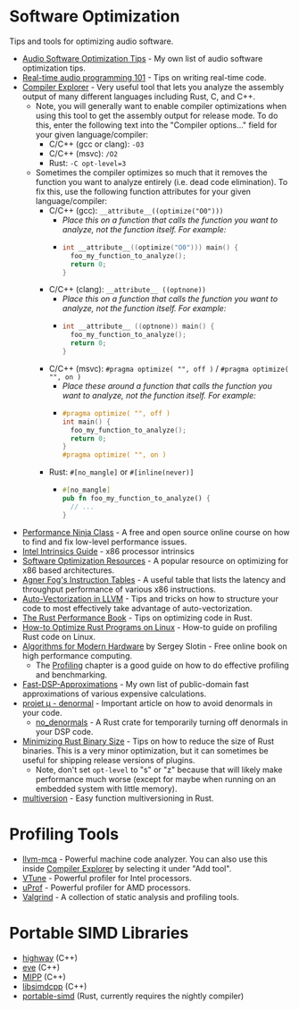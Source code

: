# Software Optimization
Tips and tools for optimizing audio software.

- [Audio Software Optimization Tips](../content/AUDIO_SOFTWARE_OPTIMIZATION_TIPS.md) - My own list of audio software optimization tips.
- [Real-time audio programming 101](http://www.rossbencina.com/code/real-time-audio-programming-101-time-waits-for-nothing) - Tips on writing real-time code.
- [Compiler Explorer] - Very useful tool that lets you analyze the assembly output of many different languages including Rust, C, and C++.
  - Note, you will generally want to enable compiler optimizations when using this tool to get the assembly output for release mode. To do this, enter the following text into the "Compiler options..." field for your given language/compiler:
    - C/C++ (gcc or clang): `-O3`
    - C/C++ (msvc): `/O2`
    - Rust: `-C opt-level=3`
  - Sometimes the compiler optimizes so much that it removes the function you want to analyze entirely (i.e. dead code elimination). To fix this, use the following function attributes for your given language/compiler:
    - C/C++ (gcc): `__attribute__((optimize("O0")))`
        - *Place this on a function that calls the function you want to analyze, not the function itself. For example:*
        - ```c
          int __attribute__((optimize("O0"))) main() {
            foo_my_function_to_analyze();
            return 0;
          }
          ```
    - C/C++ (clang): `__attribute__ ((optnone))`
        - *Place this on a function that calls the function you want to analyze, not the function itself. For example:*
        - ```c
          int __attribute__ ((optnone)) main() {
            foo_my_function_to_analyze();
            return 0;
          }
          ```
    - C/C++ (msvc): `#pragma optimize( "", off )` / `#pragma optimize( "", on )`
      - *Place these around a function that calls the function you want to analyze, not the function itself. For example:*
      - ```c
        #pragma optimize( "", off )
        int main() {
          foo_my_function_to_analyze();
          return 0;
        }
        #pragma optimize( "", on )
        ```
    - Rust: `#[no_mangle]` or `#[inline(never)]`
      - ```rust
        #[no_mangle]
        pub fn foo_my_function_to_analyze() {
          // ...
        }
        ```
- [Performance Ninja Class](https://github.com/dendibakh/perf-ninja) - A free and open source online course on how to find and fix low-level performance issues.
- [Intel Intrinsics Guide](https://software.intel.com/sites/landingpage/IntrinsicsGuide) - x86 processor intrinsics
- [Software Optimization Resources](https://www.agner.org/optimize/) - A popular resource on optimizing for x86 based architectures.
- [Agner Fog's Instruction Tables](https://www.agner.org/optimize/instruction_tables.pdf) - A useful table that lists the latency and throughput performance of various x86 instructions.
- [Auto-Vectorization in LLVM](https://llvm.org/docs/Vectorizers.html) - Tips and tricks on how to structure your code to most effectively take advantage of auto-vectorization.
- [The Rust Performance Book](https://nnethercote.github.io/perf-book/title-page.html) - Tips on optimizing code in Rust.
- [How-to Optimize Rust Programs on Linux](http://www.codeofview.com/fix-rs/2017/01/24/how-to-optimize-rust-programs-on-linux/) - How-to guide on profiling Rust code on Linux.
- [Algorithms for Modern Hardware](https://en.algorithmica.org/hpc/) by Sergey Slotin - Free online book on high performance computing.
  - The [Profiling](https://en.algorithmica.org/hpc/profiling/) chapter is a good guide on how to do effective profiling and benchmarking.
- [Fast-DSP-Approximations](https://github.com/BillyDM/Fast-DSP-Approximations) - My own list of public-domain fast approximations of various expensive calculations.
- [projet μ - denormal](https://mu.krj.st/denormal/) - Important article on how to avoid denormals in your code.
  - [no_denormals](https://crates.io/crates/no_denormals) - A Rust crate for temporarily turning off denormals in your DSP code.
- [Minimizing Rust Binary Size](https://github.com/johnthagen/min-sized-rust) - Tips on how to reduce the size of Rust binaries. This is a very minor optimization, but it can sometimes be useful for shipping release versions of plugins.
  - Note, don't set `opt-level` to "s" or "z" because that will likely make performance much worse (except for maybe when running on an embedded system with little memory).
- [multiversion](https://crates.io/crates/multiversion) - Easy function multiversioning in Rust.

# Profiling Tools

- [llvm-mca](https://www.llvm.org/docs/CommandGuide/llvm-mca.html) - Powerful machine code analyzer. You can also use this inside [Compiler Explorer] by selecting it under "Add tool".
- [VTune](https://www.intel.com/content/www/us/en/docs/vtune-profiler/get-started-guide/2023/overview.html) - Powerful profiler for Intel processors.
- [uProf](https://www.amd.com/en/developer/uprof.html) - Powerful profiler for AMD processors.
- [Valgrind](https://valgrind.org/docs/manual/quick-start.html) - A collection of static analysis and profiling tools.

# Portable SIMD Libraries

- [highway](https://github.com/google/highway) (C++)
- [eve](https://github.com/jfalcou/eve) (C++)
- [MIPP](https://github.com/aff3ct/MIPP) (C++)
- [libsimdcpp](https://github.com/p12tic/libsimdpp) (C++)
- [portable-simd](https://github.com/rust-lang/portable-simd) (Rust, currently requires the nightly compiler)

[Compiler Explorer]: https://godbolt.org/
